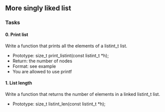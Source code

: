 ## More singly liked list

### Tasks

#### 0. Print list 

Write a function that prints all the elements of a listint_t list.

- Prototype: size_t print_listint(const listint_t \*h);
- Return: the number of nodes
- Format: see example
- You are allowed to use printf

#### 1. List length

Write a function that returns the number of elements in a linked listint_t list.

- Prototype: size_t listint_len(const listint_t \*h);


